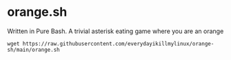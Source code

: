 # orange.sh
Written in Pure Bash. A trivial asterisk eating game where you are an orange


```
wget https://raw.githubusercontent.com/everydayikillmylinux/orange-sh/main/orange.sh
```
